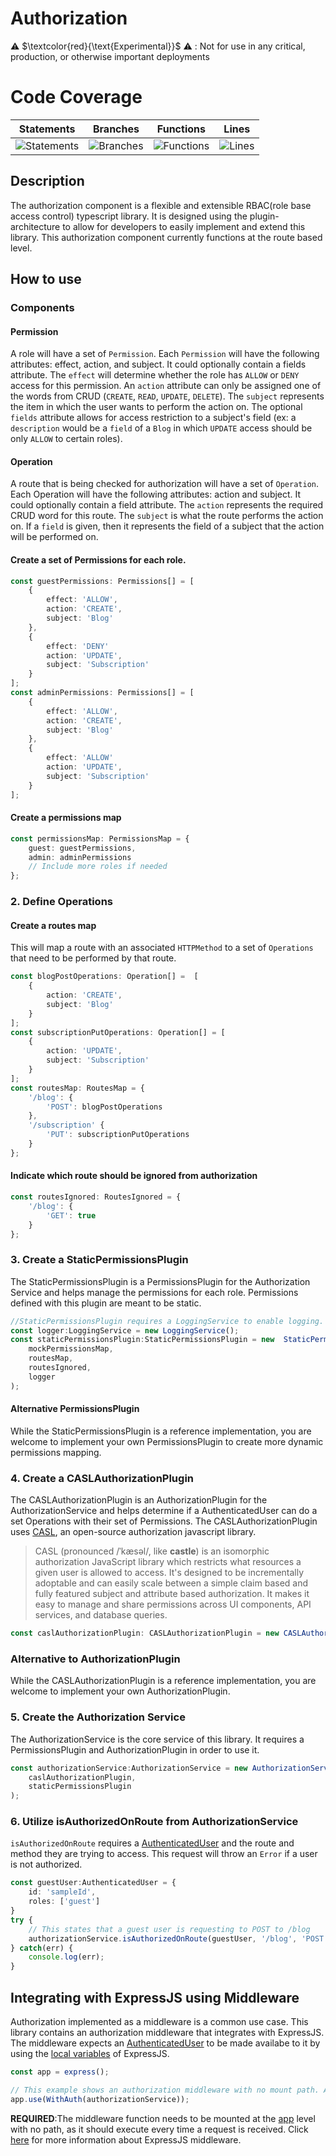 # Authorization

⚠️ $\textcolor{red}{\text{Experimental}}$ ⚠️ : Not for use in any critical, production, or otherwise important deployments

# Code Coverage
| Statements                  | Branches                | Functions                 | Lines             |
| --------------------------- | ----------------------- | ------------------------- | ----------------- |
| ![Statements](https://img.shields.io/badge/statements-92.16%25-brightgreen.svg?style=flat) | ![Branches](https://img.shields.io/badge/branches-100%25-brightgreen.svg?style=flat) | ![Functions](https://img.shields.io/badge/functions-59.2%25-red.svg?style=flat) | ![Lines](https://img.shields.io/badge/lines-91.57%25-brightgreen.svg?style=flat) |

## Description
The authorization component is a flexible and extensible RBAC(role base access control) typescript library. It is designed using the plugin-architecture to allow for developers to easily implement and extend this library. This authorization component currently functions at the route based level.

## How to use

### Components

#### Permission

A role will have a set of `Permission`. Each `Permission` will have the following attributes: effect,   action, and subject. It could optionally contain a fields attribute. The `effect` will determine whether the role has `ALLOW` or `DENY` access for this permission. An `action` attribute can only be assigned one of the words from CRUD (`CREATE`, `READ`, `UPDATE`, `DELETE`).  The `subject` represents the item in which the user wants to perform the action on. The optional `fields` attribute allows for access restriction to a subject's field (ex: a `description` would be a `field` of a `Blog` in which `UPDATE` access should be only `ALLOW` to certain roles).
#### Operation

A route that is being checked for authorization will have a set of `Operation`. Each Operation will have the following attributes: action and subject. It could optionally contain a field attribute. The `action` represents the required CRUD word for this route. The `subject` is what the route performs the action on. If a `field` is given, then it represents the field of a subject that the action will be performed on. 

#### Create a set of Permissions for each role.
```ts
const guestPermissions: Permissions[] = [
	{
		effect: 'ALLOW',
		action: 'CREATE',
		subject: 'Blog'
	},
	{
		effect: 'DENY'
		action: 'UPDATE',
		subject: 'Subscription'
	}
];
const adminPermissions: Permissions[] = [
	{
		effect: 'ALLOW',
		action: 'CREATE',
		subject: 'Blog'
	},
	{
		effect: 'ALLOW'
		action: 'UPDATE',
		subject: 'Subscription'
	}
];
```
#### Create a permissions map
```ts
const permissionsMap: PermissionsMap = {
	guest: guestPermissions,
	admin: adminPermissions
	// Include more roles if needed
};
```
### 2. Define Operations

#### Create a routes map
This will map a route with an associated `HTTPMethod` to a set of `Operations` that need to be performed by that route.
```ts
const blogPostOperations: Operation[] =  [
	{
		action: 'CREATE',
		subject: 'Blog'
	}
];
const subscriptionPutOperations: Operation[] = [
	{
		action: 'UPDATE',
		subject: 'Subscription'
	}
];
const routesMap: RoutesMap = {
	'/blog': {
		'POST': blogPostOperations
	},
	'/subscription' {
		'PUT': subscriptionPutOperations
	}
};
```

#### Indicate which route should be ignored from authorization
```ts
const routesIgnored: RoutesIgnored = {
	'/blog': {
		'GET': true
	}
};
```
### 3. Create a StaticPermissionsPlugin
The StaticPermissionsPlugin is a PermissionsPlugin for the Authorization Service and helps manage the permissions for each role. Permissions defined with this plugin are meant to be static.
```ts
//StaticPermissionsPlugin requires a LoggingService to enable logging.
const logger:LoggingService = new LoggingService();
const staticPermissionsPlugin:StaticPermissionsPlugin = new  StaticPermissionsPlugin(
	mockPermissionsMap,
	routesMap,
	routesIgnored,
	logger
);
```
#### Alternative PermissionsPlugin

While the StaticPermissionsPlugin is a reference implementation, you are welcome to implement your own PermissionsPlugin to create more dynamic permissions mapping.

### 4. Create a CASLAuthorizationPlugin
The CASLAuthorizationPlugin is an AuthorizationPlugin for the AuthorizationService and helps determine if a AuthenticatedUser can do a set Operations with their set of Permissions. The CASLAuthorizationPlugin uses [CASL](https://casl.js.org/v5/en/), an open-source authorization javascript library. 

> CASL (pronounced /ˈkæsəl/, like **castle**) is an isomorphic authorization JavaScript library which restricts what resources a given user is allowed to access. It's designed to be incrementally adoptable and can easily scale between a simple claim based and fully featured subject and attribute based authorization. It makes it easy to manage and share permissions across UI components, API services, and database queries.

```ts
const caslAuthorizationPlugin: CASLAuthorizationPlugin = new CASLAuthorizationPlugin();
```

### Alternative to AuthorizationPlugin

While the CASLAuthorizationPlugin is a reference implementation, you are welcome to implement your own AuthorizationPlugin.

### 5. Create the Authorization Service
The AuthorizationService is the core service of this library. It requires a PermissionsPlugin and AuthorizationPlugin in order to use it.

```ts
const authorizationService:AuthorizationService = new AuthorizationService(
	caslAuthorizationPlugin,
	staticPermissionsPlugin
);
```
### 6. Utilize isAuthorizedOnRoute from AuthorizationService
`isAuthorizedOnRoute` requires a [AuthenticatedUser](https://github.com/aws-solutions/solution-spark-on-aws/blob/main/workbench-core/authentication/src/authenticatedUser.ts) and the route and method they are trying to access. This request will throw an `Error` if a user is not authorized.
```ts
const guestUser:AuthenticatedUser = {
	id: 'sampleId',
	roles: ['guest']
}
try {
	// This states that a guest user is requesting to POST to /blog
	authorizationService.isAuthorizedOnRoute(guestUser, '/blog', 'POST');
} catch(err) {
	console.log(err);
}
```

## Integrating with ExpressJS using Middleware
Authorization implemented as a middleware is a common use case. This library contains an authorization middleware that integrates with ExpressJS. The middleware expects an [AuthenticatedUser](https://github.com/aws-solutions/solution-spark-on-aws/blob/main/workbench-core/authentication/src/authenticatedUser.ts) to be made availabe to it by using the [local variables](https://expressjs.com/en/api.html#res.locals) of ExpressJS. 
```ts
const app = express();

// This example shows an authorization middleware with no mount path. Authorization will execute every time a request is received
app.use(WithAuth(authorizationService));
```
**REQUIRED**:The middleware function needs to be mounted at the [app](https://expressjs.com/en/guide/using-middleware.html#middleware.application) level with no path, as it should execute every time a request is received. Click [here](https://expressjs.com/en/guide/using-middleware.html) for more information about ExpressJS middleware.
